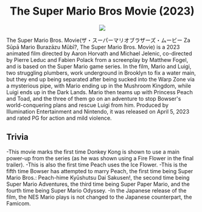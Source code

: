 <h1 align="center"> The Super Mario Bros Movie (2023)
</h1>
<p align="center">
  <img src="https://upload.wikimedia.org/wikipedia/en/4/44/The_Super_Mario_Bros._Movie_poster.jpg">
</p>
The Super Mario Bros. Movie(ザ・スーパーマリオブラザーズ・ムービー Za Sūpā Mario Burazāzu Mūbī?, The Super Mario Bros. Movie) is a 2023 animated film directed by Aaron Horvath and Michael Jelenic, co-directed by Pierre Leduc and Fabien Polack from a screenplay by Matthew Fogel, and is based on the Super Mario game series. In the film, Mario and Luigi, two struggling plumbers, work underground in Brooklyn to fix a water main, but they end up being separated after being sucked into the Warp Zone via a mysterious pipe, with Mario ending up in the Mushroom Kingdom, while Luigi ends up in the Dark Lands. Mario then teams up with Princess Peach and Toad, and the three of them go on an adventure to stop Bowser's world-conquering plans and rescue Luigi from him. Produced by Illumination Entertainment and Nintendo, it was released on April 5, 2023 and rated PG for action and mild violence.

## Trivia 
-This movie marks the first time Donkey Kong is shown to use a main power-up from the series (as he was shown using a Fire Flower in the final trailer).
-This is also the first time Peach uses the Ice Flower.
-This is the fifth time Bowser has attempted to marry Peach, the first time being Super Mario Bros.: Peach-hime Kyūshutsu Dai Sakusen!, the second time being Super Mario Adventures, the third time being Super Paper Mario, and the fourth time being Super Mario Odyssey.
-In the Japanese release of the film, the NES Mario plays is not changed to the Japanese counterpart, the Famicom.
